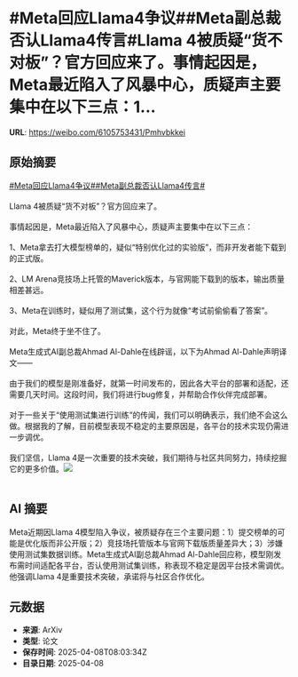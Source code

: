 # #Meta回应Llama4争议##Meta副总裁否认Llama4传言#Llama 4被质疑“货不对板”？官方回应来了。事情起因是，Meta最近陷入了风暴中心，质疑声主要集中在以下三点：1...

**URL**: https://weibo.com/6105753431/Pmhvbkkei

## 原始摘要

<a href="https://m.weibo.cn/search?containerid=231522type%3D1%26t%3D10%26q%3D%23Meta%E5%9B%9E%E5%BA%94Llama4%E4%BA%89%E8%AE%AE%23&amp;extparam=%23Meta%E5%9B%9E%E5%BA%94Llama4%E4%BA%89%E8%AE%AE%23" data-hide=""><span class="surl-text">#Meta回应Llama4争议#</span></a><a href="https://m.weibo.cn/search?containerid=231522type%3D1%26t%3D10%26q%3D%23Meta%E5%89%AF%E6%80%BB%E8%A3%81%E5%90%A6%E8%AE%A4Llama4%E4%BC%A0%E8%A8%80%23&amp;extparam=%23Meta%E5%89%AF%E6%80%BB%E8%A3%81%E5%90%A6%E8%AE%A4Llama4%E4%BC%A0%E8%A8%80%23" data-hide=""><span class="surl-text">#Meta副总裁否认Llama4传言#</span></a><br><br>Llama 4被质疑“货不对板”？官方回应来了。<br><br>事情起因是，Meta最近陷入了风暴中心，质疑声主要集中在以下三点：<br><br>1、Meta拿去打大模型榜单的，疑似“特别优化过的实验版”，而非开发者能下载到的正式版。<br><br>2、LM Arena竞技场上托管的Maverick版本，与官网能下载到的版本，输出质量相差甚远。<br><br>3、Meta在训练时，疑似用了测试集，这个行为就像“考试前偷偷看了答案”。<br><br>对此，Meta终于坐不住了。<br><br>Meta生成式AI副总裁Ahmad Al-Dahle在线辟谣，以下为Ahmad Al-Dahle声明译文——<br><br>由于我们的模型是刚准备好，就第一时间发布的，因此各大平台的部署和适配，还需要几天时间。这段时间，我们将进行bug修复，并帮助合作伙伴完成部署。<br><br>对于一些关于“使用测试集进行训练”的传闻，我们可以明确表示，我们绝不会这么做。根据我的了解，目前模型表现不稳定的主要原因是，各平台的技术实现仍需进一步调优。<br><br>我们坚信，Llama 4是一次重要的技术突破，我们期待与社区共同努力，持续挖掘它的更多价值。<img style="" src="https://tvax2.sinaimg.cn/large/006Fd7o3gy1i0971l4p9tj30zw0rktlo.jpg" referrerpolicy="no-referrer"><br><br>

## AI 摘要

Meta近期因Llama 4模型陷入争议，被质疑存在三个主要问题：1）提交榜单的可能是优化版而非公开版；2）竞技场托管版本与官网下载版质量差异大；3）涉嫌使用测试集数据训练。Meta生成式AI副总裁Ahmad Al-Dahle回应称，模型刚发布需时间适配各平台，否认使用测试集训练，称表现不稳定是因平台技术需调优。他强调Llama 4是重要技术突破，承诺将与社区合作优化。

## 元数据

- **来源**: ArXiv
- **类型**: 论文
- **保存时间**: 2025-04-08T08:03:34Z
- **目录日期**: 2025-04-08
